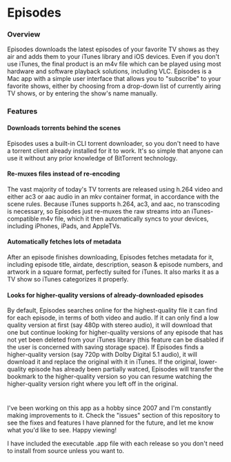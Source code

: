 # Episodes

### Overview
Episodes downloads the latest episodes of your favorite TV shows as they air and adds them to your iTunes library and iOS devices.  Even if you don't use iTunes, the final product is an m4v file which can be played using most hardware and software playback solutions, including VLC.  Episodes is a Mac app with a simple user interface that allows you to "subscribe" to your favorite shows, either by choosing from a drop-down list of currently airing TV shows, or by entering the show's name manually.

### Features
#### Downloads torrents behind the scenes
Episodes uses a built-in CLI torrent downloader, so you don't need to have a torrent client already installed for it to work.  It's so simple that anyone can use it without any prior knowledge of BitTorrent technology.

#### Re-muxes files instead of re-encoding
The vast majority of today's TV torrents are released using h.264 video and either ac3 or aac audio in an mkv container format, in accordance with the scene rules.  Because iTunes supports h.264, ac3, and aac, no transcoding is necessary, so Episodes just re-muxes the raw streams into an iTunes-compatible m4v file, which it then automatically syncs to your devices, including iPhones, iPads, and AppleTVs.

#### Automatically fetches lots of metadata
After an episode finishes downloading, Episodes fetches metadata for it, including episode title, airdate, description, season & episode numbers, and artwork in a square format, perfectly suited for iTunes.  It also marks it as a TV show so iTunes categorizes it properly.

#### Looks for higher-quality versions of already-downloaded episodes
By default, Episodes searches online for the highest-quality file it can find for each episode, in terms of both video and audio.  If it can only find a low quality version at first (say 480p with stereo audio), it will download that one but continue looking for higher-quality versions of any episode that has not yet been deleted from your iTunes library (this feature can be disabled if the user is concerned with saving storage space).  If Episodes finds a higher-quality version (say 720p with Dolby Digital 5.1 audio), it will download it and replace the original with it in iTunes.  If the original, lower-quality episode has already been partially watced, Episodes will transfer the bookmark to the higher-quality version so you can resume watching the higher-quality version right where you left off in the original.


#
I've been working on this app as a hobby since 2007 and I'm constantly making improvements to it.  Check the "issues" section of this repository to see the fixes and features I have planned for the future, and let me know what you'd like to see.  Happy viewing!

I have included the executable .app file with each release so you don't need to install from source unless you want to.
